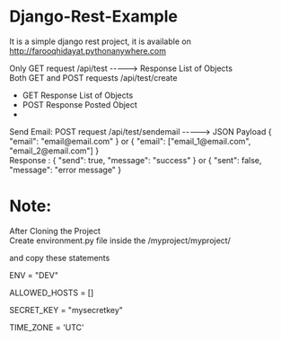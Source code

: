 # Django-Rest-Example

It is a simple django rest project, it is available on http://farooqhidayat.pythonanywhere.com <br/>

Only GET request /api/test -----> Response List of Objects <br/>
Both GET and POST requests /api/test/create <br/>
<ul>
  <li>GET Response List of Objects <br/> </li>
  <li>POST Response Posted Object <br/> <li>
</ul>
Send Email: POST request /api/test/sendemail -----> JSON Payload { "email": "email@email.com" } or { "email": ["email_1@email.com", "email_2@email.com"] } <br/>
Response : { "send": true, "message": "success" } or { "sent": false, "message": "error message" }


# Note:
After Cloning the Project <br/>
Create environment.py file inside the /myproject/myproject/ <br/>

and copy these statements <br/>

ENV = "DEV" <br/>

ALLOWED_HOSTS = [] <br/>

SECRET_KEY = "mysecretkey" <br/>

TIME_ZONE = 'UTC' <br/>
